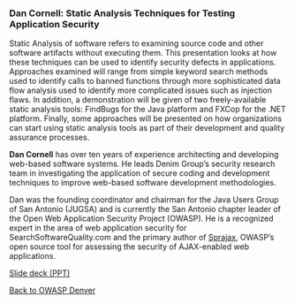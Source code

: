 ### Dan Cornell: Static Analysis Techniques for Testing Application Security

Static Analysis of software refers to examining source code and other
software artifacts without executing them. This presentation looks at
how these techniques can be used to identify security defects in
applications. Approaches examined will range from simple keyword search
methods used to identify calls to banned functions through more
sophisticated data flow analysis used to identify more complicated
issues such as injection flaws. In addition, a demonstration will be
given of two freely-available static analysis tools: FindBugs for the
Java platform and FXCop for the .NET platform. Finally, some approaches
will be presented on how organizations can start using static analysis
tools as part of their development and quality assurance processes.

**Dan Cornell** has over ten years of experience architecting and
developing web-based software systems. He leads Denim Group’s security
research team in investigating the application of secure coding and
development techniques to improve web-based software development
methodologies.

Dan was the founding coordinator and chairman for the Java Users Group
of San Antonio (JUGSA) and is currently the San Antonio chapter leader
of the Open Web Application Security Project (OWASP). He is a recognized
expert in the area of web application security for
SearchSoftwareQuality.com and the primary author of
[Sprajax](http://www.owasp.org/index.php/Category:OWASP_Sprajax_Project),
OWASP’s open source tool for assessing the security of AJAX-enabled web
applications.

[Slide deck
(PPT)](https://www.owasp.org/images/1/1d/DenimGroup_StaticAnalysisTechniquesForTestingApplicationSecurity_OWASPDenver_20080820.pdf)

[Back to OWASP Denver](https://www.owasp.org/index.php/Denver)